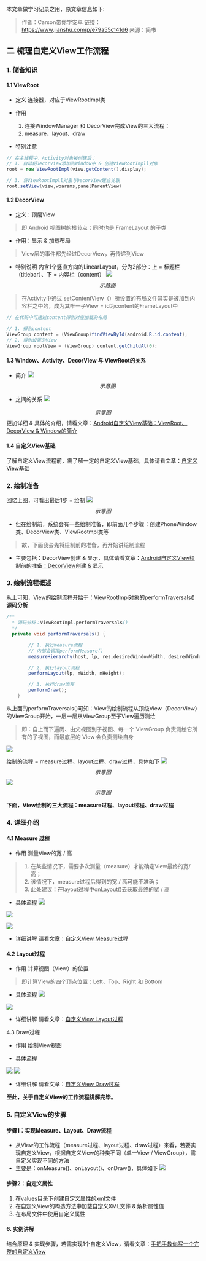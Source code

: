 本文章做学习记录之用，原文章信息如下:

>作者：Carson带你学安卓
>链接：https://www.jianshu.com/p/e79a55c141d6
>来源：简书

## 二  梳理自定义View工作流程

### 1. 储备知识

#### 1.1 ViewRoot
- 定义
连接器，对应于ViewRootImpl类

- 作用
    1. 连接WindowManager 和 DecorView完成View的三大流程： 
    2. measure、layout、draw

- 特别注意
```java
// 在主线程中，Activity对象被创建后：
// 1. 自动将DecorView添加到Window中 & 创建ViewRootImpll对象
root = new ViewRootImpl(view.getContent(),display);

// 3. 将ViewRootImpll对象与DecorView建立关联
root.setView(view,wparams,panelParentView)
```


#### 1.2 DecorView
- 定义：顶层View
>即 Android 视图树的根节点；同时也是 FrameLayout 的子类

- 作用：显示 & 加载布局
> View层的事件都先经过DecorView，再传递到View

- 特别说明
内含1个竖直方向的LinearLayout，分为2部分：上 = 标题栏（titlebar）、下 = 内容栏（content）
![](https://upload-images.jianshu.io/upload_images/944365-4923b6377b032256.png?imageMogr2/auto-orient/strip|imageView2/2/w/280/format/webp)
$$示意图$$
> 在Activity中通过 setContentView（）所设置的布局文件其实是被加到内容栏之中的，成为其唯一子View = id为content的FrameLayout中
```java
// 在代码中可通过content得到对应加载的布局

// 1. 得到content
ViewGroup content = (ViewGroup)findViewById(android.R.id.content);
// 2. 得到设置的View
ViewGroup rootView = (ViewGroup) content.getChildAt(0);
```

#### 1.3 Window、Activity、DecorView 与 ViewRoot的关系
- 简介
![](https://upload-images.jianshu.io/upload_images/944365-b9c41aa994e8ddf4.png?imageMogr2/auto-orient/strip|imageView2/2/w/970/format/webp)
$$示意图$$

- 之间的关系
![](https://upload-images.jianshu.io/upload_images/944365-34992eb46bdf93e7.png?imageMogr2/auto-orient/strip|imageView2/2/w/981/format/webp)

$$示意图$$
更加详细 & 具体的介绍，请看文章：[Android自定义View基础：ViewRoot、DecorView & Window的简介](https://www.jianshu.com/p/28d396a0f05f)

#### 1.4 自定义View基础
了解自定义View流程前，需了解一定的自定义View基础，具体请看文章：[自定义View基础](https://www.jianshu.com/p/146e5cec4863)

### 2. 绘制准备
回忆上图，可看出最后1步 = 绘制
![](https://upload-images.jianshu.io/upload_images/944365-34992eb46bdf93e7.png?imageMogr2/auto-orient/strip|imageView2/2/w/981/format/webp)
$$示意图$$
- 但在绘制前，系统会有一些绘制准备，即前面几个步骤：创建PhoneWindow类、DecorView类、ViewRootmpl类等
>故，下面我会先将绘制前的准备，再开始讲绘制流程

- 主要包括：DecorView创建 & 显示，具体请看文章：[Android自定义View绘制前的准备：DecorView创建 & 显示](https://www.jianshu.com/p/ac3262d233af)

### 3. 绘制流程概述
从上可知，View的绘制流程开始于：ViewRootImpl对象的performTraversals()
**源码分析**
```java
/**
  * 源码分析：ViewRootImpl.performTraversals()
  */
  private void performTraversals() {

        // 1. 执行measure流程
        // 内部会调用performMeasure()
        measureHierarchy(host, lp, res,desiredWindowWidth, desiredWindowHeight);

        // 2. 执行layout流程
        performLayout(lp, mWidth, mHeight);

        // 3. 执行draw流程
        performDraw();
    }
```
从上面的performTraversals()可知：View的绘制流程从顶级View（DecorView）的ViewGroup开始，一层一层从ViewGroup至子View遍历测绘
>即：自上而下遍历、由父视图到子视图、每一个 ViewGroup 负责测绘它所有的子视图，而最底层的 View 会负责测绘自身

![](https://upload-images.jianshu.io/upload_images/944365-a9470d2b71e38f78.png?imageMogr2/auto-orient/strip|imageView2/2/w/686/format/webp)

绘制的流程 = measure过程、layout过程、draw过程，具体如下
![](https://upload-images.jianshu.io/upload_images/944365-c1adb9dd2d22c056.png?imageMogr2/auto-orient/strip|imageView2/2/w/983/format/webp)
$$示意图$$
![](https://upload-images.jianshu.io/upload_images/944365-858de1faa38df1b2.png?imageMogr2/auto-orient/strip|imageView2/2/w/1200/format/webp)
$$示意图$$

**下面，View绘制的三大流程：measure过程、layout过程、draw过程**

### 4. 详细介绍

#### 4.1 Measure 过程
- 作用
  测量View的宽 / 高
  
>1. 在某些情况下，需要多次测量（measure）才能确定View最终的宽/高；
>2. 该情况下，measure过程后得到的宽 / 高可能不准确；
>3. 此处建议：在layout过程中onLayout()去获取最终的宽 / 高

- 具体流程
![](https://upload-images.jianshu.io/upload_images/944365-4654ff32550dc58c.png?imageMogr2/auto-orient/strip|imageView2/2/w/550/format/webp)

![](https://upload-images.jianshu.io/upload_images/944365-1250b5f61c90147f.png?imageMogr2/auto-orient/strip|imageView2/2/w/1200/format/webp)

![](https://upload-images.jianshu.io/upload_images/944365-1250b5f61c90147f.png?imageMogr2/auto-orient/strip|imageView2/2/w/1200/format/webp)

- 详细讲解
请看文章：[自定义View Measure过程](https://www.jianshu.com/p/1dab927b2f36)


#### 4.2 Layout过程
- 作用
计算视图（View）的位置
>即计算View的四个顶点位置：Left、Top、Right 和 Bottom

- 具体流程
![](https://upload-images.jianshu.io/upload_images/944365-bb11305f1e40a8fb.png?imageMogr2/auto-orient/strip|imageView2/2/w/560/format/webp)

![](https://upload-images.jianshu.io/upload_images/944365-6baebb31c56040dc.png?imageMogr2/auto-orient/strip|imageView2/2/w/970/format/webp)


- 详细讲解
请看文章：[自定义View Layout过程](https://www.jianshu.com/p/158736a2549d)

4.3 Draw过程
- 作用
绘制View视图

- 具体流程

![](https://upload-images.jianshu.io/upload_images/944365-53962940989bb451.png?imageMogr2/auto-orient/strip|imageView2/2/w/500/format/webp)
![](https://upload-images.jianshu.io/upload_images/944365-c9d3cd1d746be319.png?imageMogr2/auto-orient/strip|imageView2/2/w/1010/format/webp)


- 详细讲解
请看文章：[自定义View Draw过程](https://www.jianshu.com/p/95afeb7c8335)

**至此，关于自定义View的工作流程讲解完毕。**

### 5. 自定义View的步骤

#### 步骤1：实现Measure、Layout、Draw流程
- 从View的工作流程（measure过程、layout过程、draw过程）来看，若要实现自定义View，根据自定义View的种类不同（单一View / ViewGroup），需自定义实现不同的方法
- 主要是：onMeasure()、onLayout()、onDraw()，具体如下
![](https://upload-images.jianshu.io/upload_images/944365-0082de4f47f2d0c3.png?imageMogr2/auto-orient/strip|imageView2/2/w/610/format/webp)

#### 步骤2：自定义属性
1. 在values目录下创建自定义属性的xml文件
2. 在自定义View的构造方法中加载自定义XML文件 & 解析属性值
3. 在布局文件中使用自定义属性


#### 6. 实例讲解
结合原理 & 实现步骤，若需实现1个自定义View，请看文章：[手把手教你写一个完整的自定义View](https://www.jianshu.com/p/e9d8420b1b9c)


